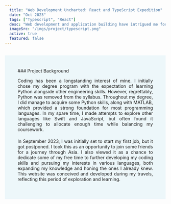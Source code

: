 ```yaml
---
  title: "Web Development Uncharted: React and TypeScript Expedition"
  date: "Oct 2023"
  tags: ["Typescript", "React"]
  desc: "Web development and application building have intrigued me for a while. Since completing university, I've had the opportunity to delve into this passion while traveling throughout Southeast Asia. This website is constructed using TypeScript, React, and the MUI library, all with a foundation of novice knowledge."
  imageSrc: "/imgs/project/typescript.png"
  active: true
  featured: false
---
```


<div style="margin-top:30px; text-align: justify; background-color: #EDF7FA; padding: 40px"> ### Project Background

Coding has been a longstanding interest of mine. I initially chose my degree program with the expectation of learning Python alongside other engineering skills. However, regrettably, Python was removed from the syllabus. Throughout my degree, I did manage to acquire some Python skills, along with MATLAB, which provided a strong foundation for most programming languages. In my spare time, I made attempts to explore other languages like Swift and JavaScript, but often found it challenging to allocate enough time while balancing my coursework.

<p style="margin-top:20px">
In September 2023, I was initially set to start my first job, but it got postponed. I took this as an opportunity to join some friends for a journey through Asia. I also viewed it as a chance to dedicate some of my free time to further developing my coding skills and pursuing my interests in various languages, both expanding my knowledge and honing the ones I already knew. This website was conceived and developed during my travels, reflecting this period of exploration and learning.
</p>
</div>
